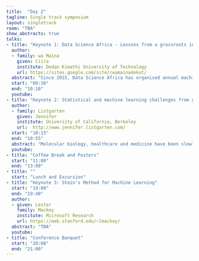 ```yaml
---
title:  "Day 2"
tagline: Single track symposium
layout: singletrack
room: "TBA"
show_abstracts: true
talks:
- title: "Keynote 1: Data Science Africa - Lessons from a grassroots initiative"
  author: 
  - family: wa Maina 
    given: Ciira
    institute: Dedan Kimathi University of Technology 
    url: https://sites.google.com/site/cwamainadekut/
  abstract: "Since 2015, Data Science Africa has organised annual machine learning summer schools and research workshops aimed at increasing the level of expertise in data science and machine learning in Africa and creating a cohesive African data science community tackling local problems. Initially held in the three East African countries of Kenya, Uganda and Tanzania, DSA Abuja in November 2018 marked our entry into West Africa. In this talk I will describe the DSA journey, the lessons we have learned, and highlight the achievements and future plans for DSA."
  start: "09:30"
  end: "10:10"
  youtube: 
- title: "Keynote 2: Statistical and machine learning challenges from genetics to CRISPR gene editing"
  author:
  - family: Listgarten
    given: Jennifer
    institute: University of California, Berkeley
    url:  http://www.jennifer.listgarten.com/
  start: "10:15"
  end: "10:55"
  abstract: "Molecular biology, healthcare and medicine have been slowly morphing into large-scale, data driven sciences dependent on machine learning and applied statistics. Many of the same challenges from other domains are applicable here: causality vs association; covariate shift; hidden confounders; heterogenous target space; model validation; (multiple) hypothesis testing; feature engineering (owing to relatively small data sets). In this talk, I will go over domain-specific instantiations of some of these problems, along with proposed solutions. In particular, I will start by presenting modelling challenges in finding the genetic underpinnings of disease, which is important for screening, treatment, drug development. Assuming that we have uncovered genetic causes, genome editing—which is about deleting or changing parts of the genetic code—will one day let us fix the genome in a bespoke manner. Editing will also help researchers understand mechanisms of disease, enable precision medicine and drug development, to name just a few more important applications. I will close this talk by discussing how we have advanced CRISPR gene editing with machine learning."
  youtube: 
- title: "Coffee Break and Posters"
  start: "11:00"
  end: "13:00"
- title: ""
  start: "Lunch and Excursion"
- title: "Keynote 3: Stein's Method for Machine Learning"
  start: "19:00"
  end: "19:40"
  author: 
  - given: Lester
    family: Mackey 
    institute: Microsoft Research
    url: https://web.stanford.edu/~lmackey/
  abstract: "TBA"
  youtube: 
- title: "Conference Banquet"
  start: "20:00"
  end: "21:00"
---
```

